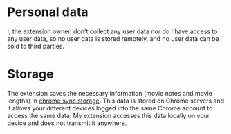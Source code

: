 # Personal data
I, the extension owner, don't collect any user data nor do I have access to any user data, so no user data is stored remotely, and no user data can be sold to third parties.

# Storage
The extension saves the necessary information (movie notes and movie lengths) in [chrome sync storage](https://developer.chrome.com/docs/extensions/reference/api/storage?hl=pl). This data is stored on Chrome servers and it allows your different devices logged into the same Chrome account to access the same data. My extension accesses this data locally on your device and does not transmit it anywhere.
